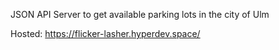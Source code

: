 JSON API Server to get available parking lots in the city of Ulm

Hosted: https://flicker-lasher.hyperdev.space/
